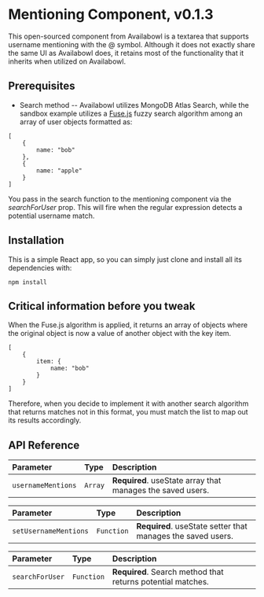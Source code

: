 # Mentioning Component, v0.1.3
This open-sourced component from Availabowl is a textarea that supports username mentioning with the @ symbol. Although it does not exactly share the same UI as Availabowl does, it retains most of the functionality that it inherits when utilized on Availabowl. 

## Prerequisites
- Search method -- Availabowl utilizes MongoDB Atlas Search, while the sandbox example utilizes a [Fuse.js](https://fusejs.io/) fuzzy search algorithm among an array of user objects formatted as:

```
[
    {
        name: "bob"
    },
    {
        name: "apple"
    }   
]
```
You pass in the search function to the mentioning component via the *searchForUser* prop. This will fire when the regular expression detects a potential username match.

## Installation
This is a simple React app, so you can simply just clone and install all its dependencies with:
```
npm install
```

## Critical information before you tweak
When the Fuse.js algorithm is applied, it returns an array of objects where the original object is now a value of another object with the key item.

```
[
    {
        item: {
            name: "bob"
        }
    }
]
```
Therefore, when you decide to implement it with another search algorithm that returns matches not in this format, you must match the list to map out its results accordingly.

## API Reference

| Parameter | Type     | Description                |
| :-------- | :------- | :------------------------- |
| `usernameMentions` | `Array` | **Required**. useState array that manages the saved users. |



| Parameter | Type     | Description                       |
| :-------- | :------- | :-------------------------------- |
| `setUsernameMentions`      | `Function` | **Required**. useState setter that manages the saved users. |

| Parameter | Type     | Description                |
| :-------- | :------- | :------------------------- |
| `searchForUser` | `Function` | **Required**. Search method that returns potential matches.|
